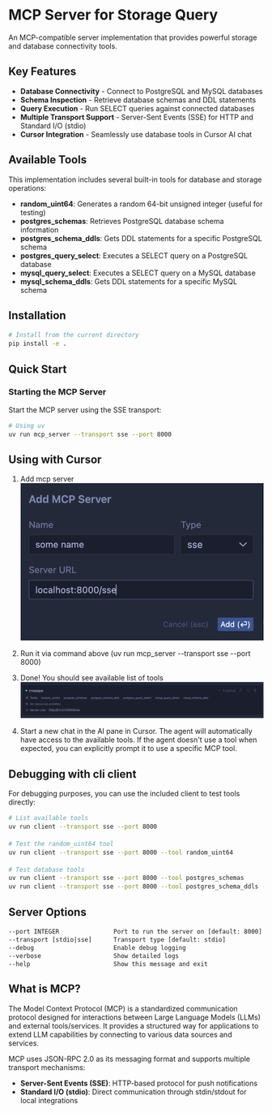 # MCP Server for Storage Query

An MCP-compatible server implementation that provides powerful storage and database connectivity tools.

## Key Features

- **Database Connectivity** - Connect to PostgreSQL and MySQL databases
- **Schema Inspection** - Retrieve database schemas and DDL statements
- **Query Execution** - Run SELECT queries against connected databases
- **Multiple Transport Support** - Server-Sent Events (SSE) for HTTP and Standard I/O (stdio)
- **Cursor Integration** - Seamlessly use database tools in Cursor AI chat

## Available Tools

This implementation includes several built-in tools for database and storage operations:

- **random_uint64**: Generates a random 64-bit unsigned integer (useful for testing)
- **postgres_schemas**: Retrieves PostgreSQL database schema information
- **postgres_schema_ddls**: Gets DDL statements for a specific PostgreSQL schema
- **postgres_query_select**: Executes a SELECT query on a PostgreSQL database
- **mysql_query_select**: Executes a SELECT query on a MySQL database
- **mysql_schema_ddls**: Gets DDL statements for a specific MySQL schema

## Installation

```bash
# Install from the current directory
pip install -e .
```

## Quick Start

### Starting the MCP Server

Start the MCP server using the SSE transport:

```bash
# Using uv
uv run mcp_server --transport sse --port 8000
```

## Using with Cursor

1. Add mcp server
![Cursor MCP Server Setup](_media/screen2.png)

2. Run it via command above (uv run mcp_server --transport sse --port 8000)

3. Done! You should see available list of tools
![Cursor MCP Server Setup](_media/screen1.png)

4. Start a new chat in the AI pane in Cursor. The agent will automatically have access to the available tools. If the agent doesn't use a tool when expected, you can explicitly prompt it to use a specific MCP tool.

## Debugging with cli client

For debugging purposes, you can use the included client to test tools directly:

```bash
# List available tools
uv run client --transport sse --port 8000

# Test the random_uint64 tool
uv run client --transport sse --port 8000 --tool random_uint64

# Test database tools
uv run client --transport sse --port 8000 --tool postgres_schemas
uv run client --transport sse --port 8000 --tool postgres_schema_ddls --args '{"schema_name": "public"}'
```

## Server Options

```
--port INTEGER               Port to run the server on [default: 8000]
--transport [stdio|sse]      Transport type [default: stdio]
--debug                      Enable debug logging
--verbose                    Show detailed logs
--help                       Show this message and exit
```

## What is MCP?

The Model Context Protocol (MCP) is a standardized communication protocol designed for interactions between Large Language Models (LLMs) and external tools/services. It provides a structured way for applications to extend LLM capabilities by connecting to various data sources and services.

MCP uses JSON-RPC 2.0 as its messaging format and supports multiple transport mechanisms:
- **Server-Sent Events (SSE)**: HTTP-based protocol for push notifications
- **Standard I/O (stdio)**: Direct communication through stdin/stdout for local integrations
